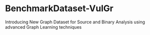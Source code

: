 # BenchmarkDataset-VulGr
Introducing New Graph Dataset for Source and Binary Analysis using advanced Graph Learning techniques
